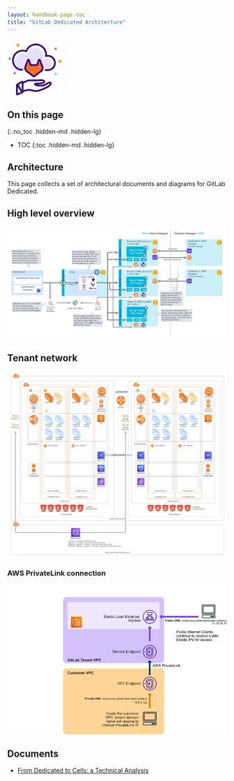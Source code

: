 ```yaml
---
layout: handbook-page-toc
title: "GitLab Dedicated Architecture"
---
```


![GitLab Dedicated Group logo](./img/dedicated_team_logo.png)

## On this page

{:.no_toc .hidden-md .hidden-lg}

- TOC
{:toc .hidden-md .hidden-lg}

## Architecture

This page collects a set of architectural documents and diagrams for GitLab Dedicated.

## High level overview

![High level overview diagram for GitLab Dedicated](./img/high-level-diagram.png)

## Tenant network

![Tenant network diagram for GitLab Dedicated](./img/tenant-network-diagram.png)

### AWS PrivateLink connection

![AWS PrivateLink diagram for GitLab Dedicated](./img/privatelink-diagram.png)

## Documents

- [From Dedicated to Cells: a Technical Analysis](from-dedicated-to-cells-technical-analysis.html)
